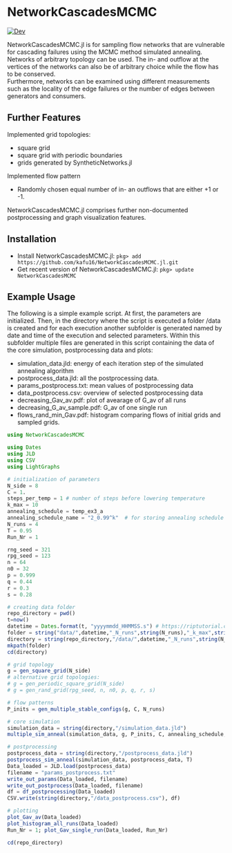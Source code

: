 # NetworkCascadesMCMC

[![Dev](https://img.shields.io/badge/docs-dev-blue.svg)](https://kafu16.github.io/NetworkCascadesMCMC.jl/)

NetworkCascadesMCMC.jl is for sampling flow networks that are vulnerable for cascading failures using the MCMC method simulated annealing. Networks of arbitrary topology can be used. The in- and outflow at the vertices of the networks can also be of arbitrary choice while the flow has to be conserved.<br/>
Furthermore, networks can be examined using different measurements such as the locality of the edge failures or the number of edges between generators and consumers.

## Further Features
Implemented grid topologies:
 - square grid
 - square grid with periodic boundaries
 - grids generated by SyntheticNetworks.jl

Implemented flow pattern
 - Randomly chosen equal number of in- an outflows that are either +1 or -1.

NetworkCascadesMCMC.jl comprises further non-documented postprocessing and graph visualization features.

## Installation
 - Install NetworkCascadesMCMC.jl: `pkg> add https://github.com/kafu16/NetworkCascadesMCMC.jl.git`
 - Get recent version of NetworkCascadesMCMC.jl: `pkg> update NetworkCascadesMCMC`

## Example Usage
The following is a simple example script.
At first, the parameters are initialized. Then, in the directory where the script is executed a folder /data is created and for each execution another subfolder is generated named by date and time of the execution and selected parameters. Within this subfolder multiple files are generated in this script containing the data of the core simulation, postprocessing data and plots:
 - simulation_data.jld: energy of each iteration step of the simulated annealing algorithm
 - postprocess_data.jld: all the postprocessing data.
 - params_postprocess.txt: mean values of postprocessing data
 - data_postprocess.csv: overview of selected postprocessing data
 - decreasing_Gav_av.pdf: plot of avearage of G_av of all runs
 - decreasing_G_av_sample.pdf: G_av of one single run
 - flows_rand_min_Gav.pdf: histogram comparing flows of initial grids and sampled grids.

```julia
using NetworkCascadesMCMC

using Dates
using JLD
using CSV
using LightGraphs

# initialization of parameters
N_side = 8
C = 1.
steps_per_temp = 1 # number of steps before lowering temperature
k_max = 10
annealing_schedule = temp_ex3_a
annealing_schedule_name = "2_0.99^k"  # for storing annealing schedule in .jld
N_runs = 4
T = 0.95
Run_Nr = 1

rng_seed = 321
rpg_seed = 123
n = 64
n0 = 32
p = 0.999
q = 0.44
r = 0.3
s = 0.28

# creating data folder
repo_directory = pwd()
t=now()
datetime = Dates.format(t, "yyyymmdd_HHMMSS.s") # https://riptutorial.com/julia-lang/example/20476/current-time
folder = string("data/",datetime,"_N_runs",string(N_runs),"_k_max",string(k_max),"_ann_sched",string(annealing_schedule_name))
directory = string(repo_directory,"/data/",datetime,"_N_runs",string(N_runs),"_k_max",string(k_max),"_ann_sched",string(annealing_schedule_name))
mkpath(folder)
cd(directory)

# grid topology
g = gen_square_grid(N_side)
# alternative grid topologies:
# g = gen_periodic_square_grid(N_side)
# g = gen_rand_grid(rpg_seed, n, n0, p, q, r, s)

# flow patterns
P_inits = gen_multiple_stable_configs(g, C, N_runs)

# core simulation
simulation_data = string(directory,"/simulation_data.jld")
multiple_sim_anneal(simulation_data, g, P_inits, C, annealing_schedule, annealing_schedule_name, steps_per_temp, k_max, N_runs)

# postprocessing
postprocess_data = string(directory,"/postprocess_data.jld")
postprocess_sim_anneal(simulation_data, postprocess_data, T)
Data_loaded = JLD.load(postprocess_data)
filename = "params_postprocess.txt"
write_out_params(Data_loaded, filename)
write_out_postprocess(Data_loaded, filename)
df = df_postprocessing(Data_loaded)
CSV.write(string(directory,"/data_postprocess.csv"), df)

# plotting
plot_Gav_av(Data_loaded)
plot_histogram_all_runs(Data_loaded)
Run_Nr = 1; plot_Gav_single_run(Data_loaded, Run_Nr)

cd(repo_directory)
```
